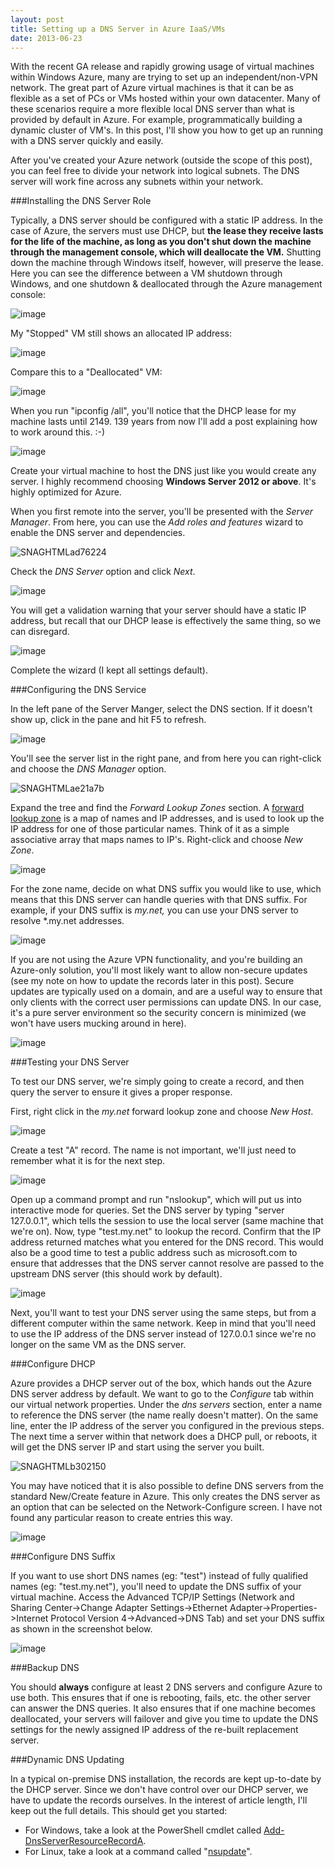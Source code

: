 ```yaml
---
layout: post
title: Setting up a DNS Server in Azure IaaS/VMs
date: 2013-06-23
---
```


With the recent GA release and rapidly growing usage of virtual machines within Windows Azure, many are trying to set up an independent/non-VPN network. The great part of Azure virtual machines is that it can be as flexible as a set of PCs or VMs hosted within your own datacenter. Many of these scenarios require a more flexible local DNS server than what is provided by default in Azure. For example, programmatically building a dynamic cluster of VM's. In this post, I'll show you how to get up an running with a DNS server quickly and easily.

After you've created your Azure network (outside the scope of this post), you can feel free to divide your network into logical subnets. The DNS server will work fine across any subnets within your network.

###Installing the DNS Server Role

Typically, a DNS server should be configured with a static IP address. In the case of Azure, the servers must use DHCP, but **the lease they receive lasts for the life of the machine, as long as you don't shut down the machine through the management console, which will deallocate the VM.** Shutting down the machine through Windows itself, however, will preserve the lease. Here you can see the difference between a VM shutdown through Windows, and one shutdown & deallocated through the Azure management console:

![image](image.png)

My "Stopped" VM still shows an allocated IP address:

![image](image1.png)

Compare this to a "Deallocated" VM:

![image](image2.png)

When you run "ipconfig /all", you'll notice that the DHCP lease for my machine lasts until 2149. 139 years from now I'll add a post explaining how to work around this. :-)

![image](image_thumb.png)

Create your virtual machine to host the DNS just like you would create any server. I highly recommend choosing **Windows Server 2012 or above**. It's highly optimized for Azure.

When you first remote into the server, you'll be presented with the _Server Manager_. From here, you can use the _Add roles and features_ wizard to enable the DNS server and dependencies.

![SNAGHTMLad76224](SNAGHTMLad76224.png)

Check the _DNS Server_ option and click _Next_.

![image](image4.png)

You will get a validation warning that your server should have a static IP address, but recall that our DHCP lease is effectively the same thing, so we can disregard.

![image](image5.png)

Complete the wizard (I kept all settings default).

###Configuring the DNS Service

In the left pane of the Server Manger, select the DNS section. If it doesn't show up, click in the pane and hit F5 to refresh.

![image](image6.png)

You'll see the server list in the right pane, and from here you can right-click and choose the _DNS Manager_ option.

![SNAGHTMLae21a7b](SNAGHTMLae21a7b.png)

Expand the tree and find the _Forward Lookup Zones_ section. A [forward lookup zone](http://technet.microsoft.com/en-us/library/cc816891(v=ws.10).aspx) is a map of names and IP addresses, and is used to look up the IP address for one of those particular names. Think of it as a simple associative array that maps names to IP's. Right-click and choose _New Zone_.

![image](image7.png)

For the zone name, decide on what DNS suffix you would like to use, which means that this DNS server can handle queries with that DNS suffix. For example, if your DNS suffix is _my.net,_ you can use your DNS server to resolve *.my.net addresses.

![image](image8.png)

If you are not using the Azure VPN functionality, and you're building an Azure-only solution, you'll most likely want to allow non-secure updates (see my note on how to update the records later in this post). Secure updates are typically used on a domain, and are a useful way to ensure that only clients with the correct user permissions can update DNS. In our case, it's a pure server environment so the security concern is minimized (we won't have users mucking around in here).

![image](image9.png)

###Testing your DNS Server

To test our DNS server, we're simply going to create a record, and then query the server to ensure it gives a proper response.

First, right click in the _my.net_ forward lookup zone and choose _New Host_.

![image](image10.png)

Create a test "A" record. The name is not important, we'll just need to remember what it is for the next step.

![image](image11.png)

Open up a command prompt and run "nslookup", which will put us into interactive mode for queries. Set the DNS server by typing "server 127.0.0.1", which tells the session to use the local server (same machine that we're on). Now, type "test.my.net" to lookup the record. Confirm that the IP address returned matches what you entered for the DNS record. This would also be a good time to test a public address such as microsoft.com to ensure that addresses that the DNS server cannot resolve are passed to the upstream DNS server (this should work by default).

![image](image12.png)

Next, you'll want to test your DNS server using the same steps, but from a different computer within the same network. Keep in mind that you'll need to use the IP address of the DNS server instead of 127.0.0.1 since we're no longer on the same VM as the DNS server.

###Configure DHCP

Azure provides a DHCP server out of the box, which hands out the Azure DNS server address by default. We want to go to the _Configure_ tab within our virtual network properties. Under the _dns servers_ section, enter a name to reference the DNS server (the name really doesn't matter). On the same line, enter the IP address of the server you configured in the previous steps. The next time a server within that network does a DHCP pull, or reboots, it will get the DNS server IP and start using the server you built.

![SNAGHTMLb302150](SNAGHTMLb302150.png)

You may have noticed that it is also possible to define DNS servers from the standard New/Create feature in Azure. This only creates the DNS server as an option that can be selected on the Network-Configure screen. I have not found any particular reason to create entries this way.

![image](image13.png)

###Configure DNS Suffix

If you want to use short DNS names (eg: "test") instead of fully qualified names (eg: "test.my.net"), you'll need to update the DNS suffix of your virtual machine. Access the Advanced TCP/IP Settings (Network and Sharing Center->Change Adapter Settings->Ethernet Adapter->Properties->Internet Protocol Version 4->Advanced->DNS Tab) and set your DNS suffix as shown in the screenshot below.

![image](image14.png)

###Backup DNS

You should **always** configure at least 2 DNS servers and configure Azure to use both. This ensures that if one is rebooting, fails, etc. the other server can answer the DNS queries. It also ensures that if one machine becomes deallocated, your servers will failover and give you time to update the DNS settings for the newly assigned IP address of the re-built replacement server.

###Dynamic DNS Updating

In a typical on-premise DNS installation, the records are kept up-to-date by the DHCP server. Since we don't have control over our DHCP server, we have to update the records ourselves. In the interest of article length, I'll keep out the full details. This should get you started:

* For Windows, take a look at the PowerShell cmdlet called [Add-DnsServerResourceRecordA](http://technet.microsoft.com/en-us/library/jj649847.aspx).
* For Linux, take a look at a command called "[nsupdate](http://linux.die.net/man/8/nsupdate)".